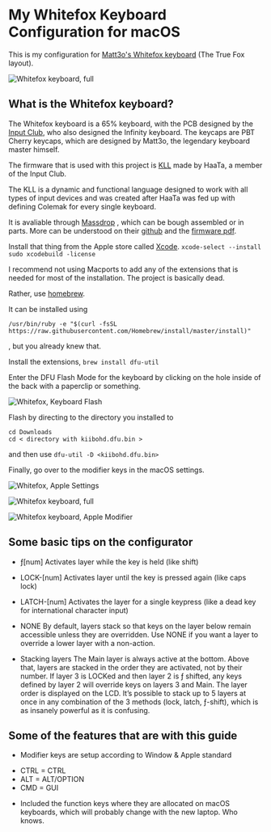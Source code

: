 # My Whitefox Keyboard Configuration for macOS

This is my configuration for [Matt3o's Whitefox keyboard](https://input.club/whitefox) (The True Fox layout).

![Whitefox keyboard, full](https://raw.githubusercontent.com/kkshmz/whitefoxkey/master/docs/keyboard-diagram.png)

## What is the Whitefox keyboard?
The Whitefox keyboard is a 65% keyboard, with the PCB designed by the [Input Club](http://input.club/), who also designed the Infinity keyboard.
The keycaps are PBT Cherry keycaps, which are designed by Matt3o, the legendary keyboard master himself.

The firmware that is used with this project is [KLL](https://input.club/kll) made by HaaTa, a member of the Input Club.

The KLL is a dynamic and functional language designed to work with all types of input devices and was created after HaaTa was fed up with defining Colemak for every single keyboard.


It is avaliable through [Massdrop](https://www.massdrop.com/buy/the-whitefox-keyboard) , which can be bough assembled or in parts.
More can be understood on their [github](https://github.com/kiibohd/controller) and the [firmware pdf](https://www.overleaf.com/read/zzqbdwqjfwwf).

Install that thing from the Apple store called [Xcode](https://developer.apple.com/xcode/).
`xcode-select --install`
`sudo xcodebuild -license`

I recommend not using Macports to add any of the extensions that is needed for most of the installation. The project is basically dead.

Rather, use [homebrew](http://brew.sh/index.html).


It can be installed using 

`/usr/bin/ruby -e "$(curl -fsSL https://raw.githubusercontent.com/Homebrew/install/master/install)"` 

, but you already knew that.

Install the extensions,
`brew install dfu-util`



Enter the DFU Flash Mode for the keyboard by clicking on the hole inside of the back with a paperclip or something.

![Whitefox, Keyboard Flash](https://raw.githubusercontent.com/kkshmz/whitefoxkey/master/docs/keyboard-flash.jpg)

Flash by directing to the directory you installed to
```
cd Downloads
cd < directory with kiibohd.dfu.bin >
```
and then use `dfu-util -D <kiibohd.dfu.bin>`

Finally, go over to the modifier keys in the macOS settings.


![Whitefox, Apple Settings](https://raw.githubusercontent.com/kkshmz/whitefoxkey/master/docs/modifier-settings.png)

![Whitefox keyboard, full](https://raw.githubusercontent.com/kkshmz/whitefoxkey/master/docs/modify-keys.png)

![Whitefox keyboard, Apple Modifier](https://raw.githubusercontent.com/kkshmz/whitefoxkey/master/docs/keyboard-modifier.png)


## Some basic tips on the configurator
* ƒ[num]  Activates layer while the key is held (like shift)

* LOCK-[num]
Activates layer until the key is pressed again (like caps lock)

* LATCH-[num]
Activates the layer for a single keypress (like a dead key for international character input)

* NONE
By default, layers stack so that keys on the layer below remain accessible unless they are overridden. Use NONE if you want a layer to override a lower layer with a non-action.

* Stacking layers
The Main layer is always active at the bottom. Above that, layers are stacked in the order they are activated, not by their number. If layer 3 is LOCKed and then layer 2 is ƒ shifted, any keys defined by layer 2 will override keys on layers 3 and Main. The layer order is displayed on the LCD.
It’s possible to stack up to 5 layers at once in any combination of the 3 methods (lock, latch, ƒ-shift), which is as insanely powerful as it is confusing.

## Some of the features that are with this guide
* Modifier keys are setup according to Window & Apple standard
 - CTRL = CTRL
 - ALT = ALT/OPTION
 - CMD = GUI
* Included the function keys where they are allocated on macOS keyboards, which will probably change with the new laptop. Who knows.

